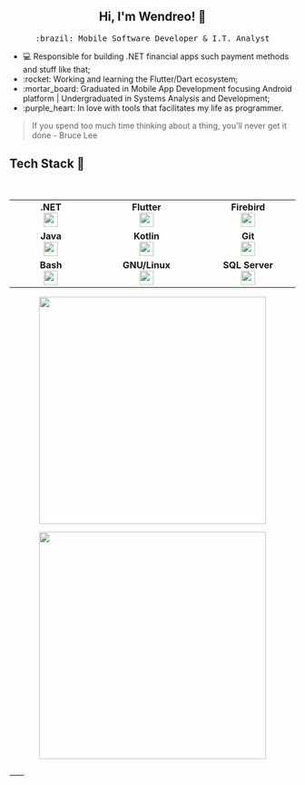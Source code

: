<h2 align="center"> Hi, I'm Wendreo! 👋 <br/> </h2> 

<p align="center"> <samp>:brazil: Mobile Software Developer & I.T. Analyst</p>

<ul>
  <li>💻 Responsible for building .NET financial apps such payment methods and stuff like that;</li>
  <li>:rocket: Working and learning the Flutter/Dart ecosystem;</li>
  <li>:mortar_board: Graduated in Mobile App Development focusing Android platform | Undergraduated in Systems Analysis and Development;</li>
  <li>:purple_heart: In love with tools that facilitates my life as programmer.</li>
</ul>

> If you spend too much time thinking about a thing, you'll never get it done - Bruce Lee
  
## Tech Stack :wrench:
<br>
<table>
<tbody>
 <tr>

<td align="center" width="5%">
<span><b><center>.NET</center></b></span> 
<img height=25px src="https://www.vectorlogo.zone/logos/dotnet/dotnet-ar21.svg"> 
  
</td>

<td align="center" width="5%">
<span><b><center>Flutter</center></b></span> 
<img height=25px src="https://img.icons8.com/color/2x/flutter.png"> 
</td>

<td align="center" width="5%">
<span><b><center>Firebird</center></b></span> 
<img height=25px src="https://firebirdsql.org/file/about/ds-firebird-logo-1000.png"> 
</td>

<tr>
<td align="center" width="5%">
<span><b><center>Java</center></b></span> 
<img height=25px src="https://img.icons8.com/color/96/000000/java-coffee-cup-logo.png"> 
</td>
  
<td align="center" width="5%">
<span><b><center>Kotlin</center></b></span> 
<img height=25px src="https://img.icons8.com/color/48/000000/kotlin.png"> 
</td>
 

<td align="center" width="5%">
<span><b><center>Git</center></b></span> 
<img height=25px src="https://img.icons8.com/color/48/000000/git.png"> 
</td>

<tr>
<td align="center" width="5%">
<span><b><center>Bash</center></b></span> 
<img height=25px src="https://img.icons8.com/fluent/48/000000/console.png"> 
</td>

 <td align="center" width="5%">
<span><b><center>GNU/Linux</center></b></span> 
<img height=25px src="https://img.icons8.com/color/96/000000/linux.png"> 
</td> 


 <td align="center" width="5%">
<span><b><center>SQL Server</center></b></span> 
<img height=25px src="https://www.freeiconspng.com/uploads/sql-server-icon-8.png"> 
  
 </td> 

</tr>

</tbody>
</table>


<p align = "center"   width="40%">
 <img height=400px src  = "https://wakatime.com/share/@wendreof/cf648789-baf2-4d10-b999-c5d216e0b906.svg">
</p>

<p align = "center"  width="40%">
 <img height=400px src = "https://wakatime.com/share/@wendreof/a069e1da-5da3-447a-a565-5962ebbb118e.svg">
</p>
____


<!--

<p align = "center">
  <img src = "https://github-readme-stats.vercel.app/api?username=wendreof&show_icons=true&theme=dracula&line_height=27">
</p>
**wendreof/wendreof** is a ✨ _special_ ✨ repository because its `README.md` (this file) appears on your GitHub profile.

Here are some ideas to get you started:

- 🔭 I’m currently working on Credisan
- 🌱 I’m currently learning Flutter
- 👯 I’m looking to collaborate on 
- 🤔 I’m looking for help with ...
- 💬 Ask me about ...
- 📫 How to reach me: ...
- 😄 Pronouns: ...
- ⚡ Fun fact: ...
-->
